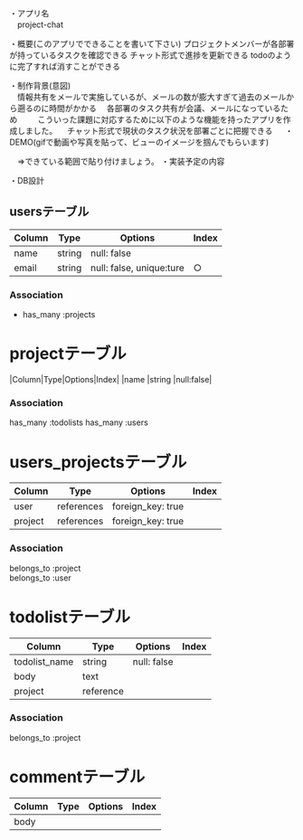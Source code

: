 ・アプリ名  
　project-chat

・概要(このアプリでできることを書いて下さい)
  プロジェクトメンバーが各部署が持っているタスクを確認できる
  チャット形式で進捗を更新できる
  todoのように完了すれば消すことができる

・制作背景(意図)  
　情報共有をメールで実施しているが、メールの数が膨大すぎて過去のメールから遡るのに時間がかかる
　各部署のタスク共有が会議、メールになっているため
　
　こういった課題に対応するために以下のような機能を持ったアプリを作成しました。
　チャット形式で現状のタスク状況を部署ごとに把握できる
　
・DEMO(gifで動画や写真を貼って、ビューのイメージを掴んでもらいます)

　⇒できている範囲で貼り付けましょう。
・実装予定の内容

・DB設計
## usersテーブル
|Column|Type|Options|Index|
|------|----|-------|-----|
|name       |string    |null: false|
|email      |string    |null: false, unique:ture|○|
### Association
- has_many :projects

# projectテーブル
|Column|Type|Options|Index|
|name |string |null:false|


### Association
has_many :todolists
has_many :users

# users_projectsテーブル
|Column|Type|Options|Index|  
|------|----|-------|-----|
|user   |references|foreign_key: true
|project|references|foreign_key: true

### Association
belongs_to :project  
belongs_to :user


# todolistテーブル
|Column|Type|Options|Index|
|------|----|-------|-----|
|todolist_name|string   |null: false|
|body         |text
|project      |reference||

### Association
belongs_to :project

# commentテーブル
|Column|Type|Options|Index|
|------|----|-------|-----|
|body|
